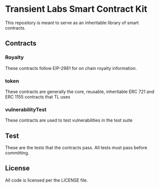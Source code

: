 # Transient Labs Smart Contract Kit

This repository is meant to serve as an inheritable library of smart contracts.

## Contracts
### Royalty
These contracts follow EIP-2981 for on chain royalty information.

### token
These contracts are generally the core, reusable, inheritable ERC 721 and ERC 1155 contracts that TL uses

### vulnerabilityTest
These contracts are used to test vulnerabilities in the test suite

## Test
These are the tests that the contracts pass. All tests must pass before committing.

## License
All code is licensed per the LICENSE file.